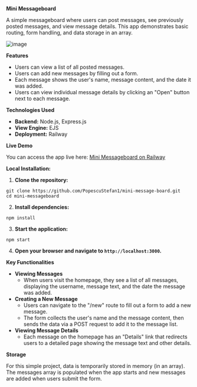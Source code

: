 **Mini Messageboard**

A simple messageboard where users can post messages, see previously posted messages, and view message details. This app demonstrates basic routing, form handling, and data storage in an array.

![image](https://github.com/user-attachments/assets/2a21e25b-aa23-4f94-a9b6-79b26a421b21)

**Features**
  - Users can view a list of all posted messages.
  - Users can add new messages by filling out a form.
  - Each message shows the user's name, message content, and the date it was added.
  - Users can view individual message details by clicking an "Open" button next to each message.

**Technologies Used**
  - **Backend:** Node.js, Express.js
  - **View Engine:** EJS
  - **Deployment:** Railway

**Live Demo**

You can access the app live here: [Mini Messageboard on Railway](https://mini-message-board-production-ecd3.up.railway.app/)

**Local Installation:**
1. **Clone the repository:**
```
git clone https://github.com/PopescuStefan1/mini-message-board.git
cd mini-messageboard
```

2. **Install dependencies:**
```
npm install
```

3. **Start the application:**
```
npm start
```
4. **Open your browser and navigate to ```http://localhost:3000```.**

**Key Functionalities**
  - **Viewing Messages**
    - When users visit the homepage, they see a list of all messages, displaying the username, message text, and the date the message was added.
  - **Creating a New Message**
    - Users can navigate to the "/new" route to fill out a form to add a new message.
    - The form collects the user's name and the message content, then sends the data via a POST request to add it to the message list.
  - **Viewing Message Details**
    - Each message on the homepage has an "Details" link that redirects users to a detailed page showing the message text and other details.
   
**Storage**

For this simple project, data is temporarily stored in memory (in an array). The messages array is populated when the app starts and new messages are added when users submit the form.
